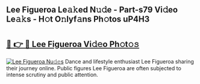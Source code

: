 ## Lee Figueroa Le𝚊𝚔ed N𝚞𝚍e - Part-s79 Vi𝚍eo Le𝚊𝚔s - H𝚘t O𝚗lyf𝚊ns Ph𝚘tos uP4H3

# <h2><a href="http://hf5cttc.feru.top/?c=Lee+Figueroa">🔗 👉 🔴 Lee Figueroa Vi𝚍𝚎o Ph𝚘t𝚘𝚜</a></h2>

[![Lee Figueroa Nu𝚍𝚎s](https://i.imgur.com/0TWrTi3.gif)](http://hf5cttc.feru.top/?c=Lee+Figueroa)
Dance and lifestyle enthusiast Lee Figueroa sharing their journey online. Public figures Lee Figueroa are often subjected to intense scrutiny and public attention. 
